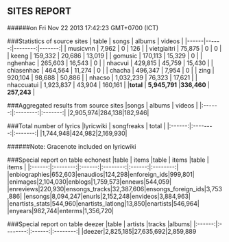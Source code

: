 
## SITES REPORT

######on Fri Nov 22 2013 17:42:23 GMT+0700 (ICT)

###Statistics of source sites
| table | songs | albums | videos |
|------|------:|--------:|-------:|
| musicvnn | 7,962 | 0 |  126 | 
| vietgiaitri | 75,875 | 0 |  0 | 
| keeng | 159,332 | 20,686 |  13,019 | 
| gomusic | 170,113 | 15,329 |  0 | 
| nghenhac | 265,603 | 16,543 |  0 | 
| nhacvui | 429,815 | 45,759 |  15,430 | 
| chiasenhac | 464,564 | 11,274 |  0 | 
| chacha | 496,347 | 7,954 |  0 | 
| zing | 920,104 | 98,688 |  50,886 | 
| nhacso | 1,032,239 | 76,323 |  17,621 | 
| nhaccuatui | 1,923,837 | 43,904 |  160,161 | 
|**total** | **5,945,791** |**336,460** | **257,243** |


###Aggregated results from source sites
|songs | albums | videos |
|:------:|:--------:|:-------:|
|2,905,974|284,138|182,946|


###Total number of lyrics
|lyricwiki | songfreaks | total |
|:------:|:--------:|:-------:|
|1,744,948|424,982|2,169,930|

######Note: Gracenote included on lyricwiki


###Special report on table echonest
|table | items |table | items |table | items |
|:------:|:--------:|:------:|:--------:|:------:|:--------:|
|enbiographies|652,603|enaudios|124,298|enforeign_ids|999,801|
|enimages|2,104,030|enblogs|1,759,573|ennews|544,059|
|enreviews|220,930|ensongs_tracks|32,387,606|ensongs_foreign_ids|3,753,886|
|ensongs|8,094,247|enurls|2,152,248|envideos|3,884,963|
|enartists_stats|544,960|enartists_latlong|13,850|enartists|546,964|
|enyears|982,744|enterms|1,356,720|


###Special report on table deezer
|table | artists |tracks |albums|
|:------:|:--------:|:------:|:--------:|
|deezer|2,825,185|27,635,692|2,859,889

